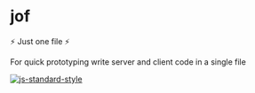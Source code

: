 # jof

:zap: Just one file :zap:

For quick prototyping write server and client code in a single file

[![js-standard-style](https://cdn.rawgit.com/feross/standard/master/badge.svg)](https://github.com/feross/standard)
